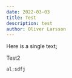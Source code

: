 ```yaml
---
date: 2022-03-03
title: Test
description: test
author: Oliver Larsson
---
```


Here is a single text;


Test2

```ts
al;sdfj
```




